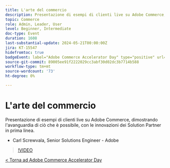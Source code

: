```yaml
---
title: L'arte del commercio
description: Presentazione di esempi di clienti live su Adobe Commerce, dimostrando l'avanguardia di ciò che è possibile, con le innovazioni dei Solution Partner in prima linea.
topic: Commerce
role: Admin, Leader, User
level: Beginner, Intermediate
doc-type: Event
duration: 1608
last-substantial-update: 2024-05-21T00:00:00Z
jira: KT-15547
hidefromtoc: true
badgeEvent: label="Adobe Commerce Accelerator Day" type="positive" url="https://experienceleague.adobe.com/en/docs/events/apac-commerce-recordings/2024/overview"
source-git-commit: 89005ee91f2222029cc3abf30d02dc3b7714b588
workflow-type: tm+mt
source-wordcount: '73'
ht-degree: 0%

---
```



# L&#39;arte del commercio

Presentazione di esempi di clienti live su Adobe Commerce, dimostrando l&#39;avanguardia di ciò che è possibile, con le innovazioni dei Solution Partner in prima linea.

+ Carl Screwvala, Senior Solutions Engineer - Adobe

>[!VIDEO](https://video.tv.adobe.com/v/3429274/?learn=on)

[&lt; Torna ad Adobe Commerce Accelerator Day](./overview.md)